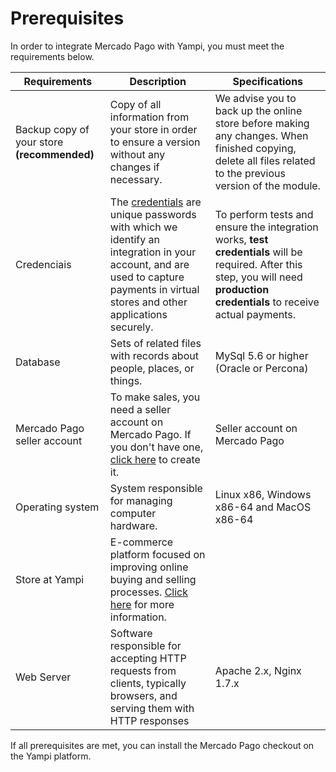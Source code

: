 # Prerequisites

In order to integrate Mercado Pago with Yampi, you must meet the requirements below.
 
| Requirements | Description | Specifications |
|---|---|---|
| Backup copy of your store **(recommended)** | Copy of all information from your store in order to ensure a version without any changes if necessary. | We advise you to back up the online store before making any changes. When finished copying, delete all files related to the previous version of the module. |
| Credenciais | The [credentials](/developers/en/guides/additional-content/credentials/credentials) are unique passwords with which we identify an integration in your account, and are used to capture payments in virtual stores and other applications securely. | To perform tests and ensure the integration works, **test credentials** will be required. After this step, you will need **production credentials** to receive actual payments. |
| Database | Sets of related files with records about people, places, or things. | MySql 5.6 or higher (Oracle or Percona) |
| Mercado Pago seller account | To make sales, you need a seller account on Mercado Pago. If you don't have one, [click here](https://www.mercadopago[FAKER][URL][DOMAIN]/hub/registration/landing) to create it.| Seller account on Mercado Pago |
| Operating system | System responsible for managing computer hardware. | Linux x86, Windows x86-64 and MacOS x86-64|
| Store at Yampi | E-commerce platform focused on improving online buying and selling processes. [Click here](https://www.yampi.com.br/) for more information.
| Web Server | Software responsible for accepting HTTP requests from clients, typically browsers, and serving them with HTTP responses | Apache 2.x, Nginx 1.7.x |

If all prerequisites are met, you can install the Mercado Pago checkout on the Yampi platform.